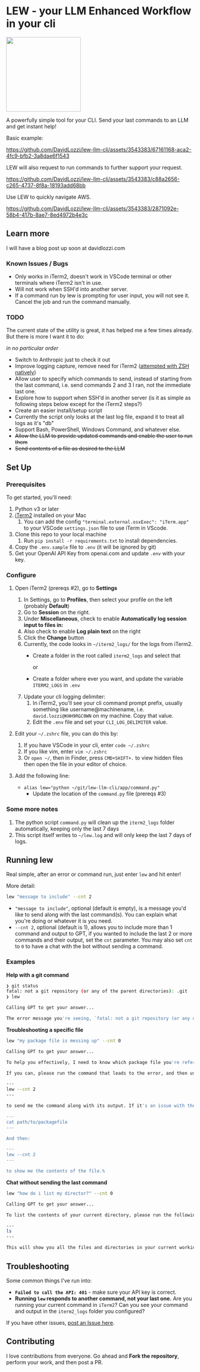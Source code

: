 # LEW - your LLM Enhanced Workflow in your cli

<img src="https://github.com/DavidLozzi/lew-llm-cli/blob/main/icon.jpeg" style="width:200px">

A powerfully simple tool for your CLI. Send your last commands to an LLM and get instant help!

Basic example:

<https://github.com/DavidLozzi/lew-llm-cli/assets/3543383/67161168-aca2-4fc9-bfb2-3a8dae6f1543>

LEW will also request to run commands to further support your request.

<https://github.com/DavidLozzi/lew-llm-cli/assets/3543383/c88a2656-c265-4737-8f8a-18193add68bb>

Use LEW to quickly navigate AWS.

https://github.com/DavidLozzi/lew-llm-cli/assets/3543383/2871092e-58b4-417b-8ae7-8ed4972b4e3c


## Learn more

I will have a blog post up soon at davidlozzi.com

### Known Issues / Bugs

* Only works in iTerm2, doesn't work in VSCode terminal or other terminals where iTerm2 isn't in use.
* Will not work when SSH'd into another server.
* If a command run by lew is prompting for user input, you will not see it. Cancel the job and run the command manually.

### TODO

The current state of the utility is great, it has helped me a few times already. But there is more I want it to do:

_in no particular order_

* Switch to Anthropic just to check it out
* Improve logging capture, remove need for iTerm2 ([attempted with ZSH natively](/zsh%20logging.md))
* Allow user to specify which commands to send, instead of starting from the last command, i.e. send commands 2 and 3 I ran, not the immediate last one.
* Explore how to support when SSH'd in another server (is it as simple as following steps below except for the iTerm2 steps?)
* Create an easier install/setup script
* Currently the script only looks at the last log file, expand it to treat all logs as it's "db"
* Support Bash, PowerShell, Windows Command, and whatever else.
* ~~Allow the LLM to provide updated commands and enable the user to run them~~
* ~~Send contents of a file as desired to the LLM~~

## Set Up

### Prerequisites

To get started, you'll need:

1. Python v3 or later
1. [iTerm2](https://iterm2.com/) installed on your Mac
    1. You can add the config `"terminal.external.osxExec": "iTerm.app"` to your VSCode `settings.json` file to use iTerm in VScode.
1. Clone this repo to your local machine
    1. Run `pip install -r requirements.txt` to install dependencies.
1. Copy the `.env.sample` file to `.env` (it will be ignored by git)
1. Get your OpenAI API Key from openai.com and update `.env` with your key.

### Configure

1. Open iTerm2 (prereqs #2), go to __Settings__
    1. In Settings, go to __Profiles__, then select your profile on the left (probably __Default__)
    1. Go to __Session__ on the right.
    1. Under __Miscellaneous__, check to enable __Automatically log session input to files in:__
    1. Also check to enable __Log plain text__ on the right
    1. Click the __Change__ button
    1. Currently, the code looks in `~/iterm2_logs/` for the logs from iTerm2.
        * Create a folder in the root called `iterm2_logs` and select that

            or

        * Create a folder where ever you want, and update the variable `ITERM2_LOGS` in `.env`
    1. Update your cli logging delimiter:
        1. In iTerm2, you'll see your cli command prompt prefix, usually something like username@machinename, i.e. `david.lozzi@KHH9RGC0WN` on my machine. Copy that value.
        1. Edit the `.env` file and set your `CLI_LOG_DELIMITER` value.
1. Edit your `~/.zshrc` file, you can do this by:
    1. If you have VSCode in your cli, enter `code ~/.zshrc`
    1. If you like vim, enter `vim ~/.zshrc`
    1. Or `open ~/`, then in Finder, press `CMD+SHIFT+.` to view hidden files then open the file in your editor of choice.
1. Add the following line:

    * `alias lew="python ~/git/lew-llm-cli/app/command.py"`
        * Update the location of the `command.py` file (prereqs #3)

### Some more notes

1. The python script `command.py` will clean up the `iterm2_logs` folder automatically, keeping only the last 7 days
1. This script itself writes to `~/lew.log` and will only keep the last 7 days of logs.

## Running lew

Real simple, after an error or command run, just enter `lew` and hit enter!

More detail:

```bash
lew "message to include" --cnt 2
```

* `"message to include"`, optional (default is empty), is a message you'd like to send along with the last command(s). You can explain what you're doing or whatever it is you need.
* `--cnt 2`, optional (default is 1), allows you to include more than 1 command and output to GPT, if you wanted to include the last 2 or more commands and their output, set the `cnt` parameter. You may also set `cnt` to `0` to have a chat with the bot without sending a command.

### Examples

__Help with a git command__

```bash
❯ git status
fatal: not a git repository (or any of the parent directories): .git
❯ lew

Calling GPT to get your answer...

The error message you're seeing, `fatal: not a git repository (or any of the parent directories): .git`, indicates that....
```

__Troubleshooting a specific file__

```bash
lew "my package file is messing up" --cnt 0                                                                                            ─╯

Calling GPT to get your answer...

To help you effectively, I need to know which package file you're referring to and what specific issue you're encountering. If it's a `package.json` for a Node.js project, or a different package file for another language or framework, please specify. Additionally, running a command that shows the error or problem you're facing with the package file can greatly help in diagnosing the issue.

If you can, please run the command that leads to the error, and then use:

---
lew --cnt 2
---

to send me the command along with its output. If it's an issue with the content of the package file itself, consider running:

---
cat path/to/packagefile
---

And then:

---
lew --cnt 2
---

to show me the contents of the file.%
```

__Chat without sending the last command__

```bash
lew "how do i list my director?" --cnt 0

Calling GPT to get your answer...

To list the contents of your current directory, please run the following command:

---
ls
---

This will show you all the files and directories in your current working directory.%

```

## Troubleshooting

Some common things I've run into:

* __`Failed to call the API: 401`__ - make sure your API key is correct.
* __Running `lew` responds to another command, not your last one.__ Are you running your current command in `iTerm2`? Can you see your command and output in the `iterm2_logs` folder you configured?

If you have other issues, [post an Issue here](https://github.com/DavidLozzi/lew-llm-cli/issues).

## Contributing

I love contributions from everyone. Go ahead and __Fork the repository__, perform your work, and then post a PR.
